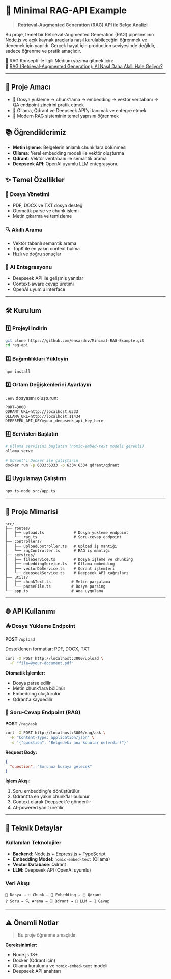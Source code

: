 # 🧠 Minimal RAG-API Example

> **Retrieval-Augmented Generation (RAG) API ile Belge Analizi**

Bu proje, temel bir Retrieval-Augmented Generation (RAG) pipeline'ının Node.js ve açık kaynak araçlarla nasıl kurulabileceğini öğrenmek ve denemek için yapıldı. Gerçek hayat için production seviyesinde değildir, sadece öğrenme ve pratik amaçlıdır.

📖 RAG Konsepti ile ilgili Medium yazıma gitmek için: 
<br/>
🔗 [RAG (Retrieval-Augmented Generation): AI Nasıl Daha Akıllı Hale Geliyor?](https://ensardev.medium.com/rag-retrieval-augmented-generation-ai-nas%C4%B1l-daha-ak%C4%B1ll%C4%B1-hale-geliyor-9e7d89c302ba)

---

## 🎯 Proje Amacı

- 📄 Dosya yükleme → chunk'lama → embedding → vektör veritabanı → QA endpoint zincirini pratik etmek
- 🔧 Ollama, Qdrant ve Deepseek API'yi tanımak ve entegre etmek
- 🧠 Modern RAG sisteminin temel yapısını öğrenmek

## 📚 Öğrendiklerimiz

- **Metin İşleme**: Belgelerin anlamlı chunk'lara bölünmesi
- **Ollama**: Yerel embedding modeli ile vektör oluşturma
- **Qdrant**: Vektör veritabanı ile semantik arama
- **Deepseek API**: OpenAI uyumlu LLM entegrasyonu

## ✨ Temel Özellikler

### 📁 Dosya Yönetimi
- PDF, DOCX ve TXT dosya desteği
- Otomatik parse ve chunk işlemi
- Metin çıkarma ve temizleme

### 🔍 Akıllı Arama
- Vektör tabanlı semantik arama
- TopK ile en yakın context bulma
- Hızlı ve doğru sonuçlar

### 🤖 AI Entegrasyonu
- Deepseek API ile gelişmiş yanıtlar
- Context-aware cevap üretimi
- OpenAI uyumlu interface

---

## 🛠️ Kurulum

### 1️⃣ Projeyi İndirin
```bash
git clone https://github.com/ensardev/Minimal-RAG-Example.git
cd rag-api
```

### 2️⃣ Bağımlılıkları Yükleyin
```bash
npm install
```

### 3️⃣ Ortam Değişkenlerini Ayarlayın
`.env` dosyasını oluşturun:
```env
PORT=3000
QDRANT_URL=http://localhost:6333
OLLAMA_URL=http://localhost:11434
DEEPSEEK_API_KEY=your_deepseek_api_key_here
```

### 4️⃣ Servisleri Başlatın
```bash
# Ollama servisini başlatın (nomic-embed-text modeli gerekli)
ollama serve

# Qdrant'ı Docker ile çalıştırın
docker run -p 6333:6333 -p 6334:6334 qdrant/qdrant
```

### 5️⃣ Uygulamayı Çalıştırın
```bash
npx ts-node src/app.ts
```

---

## 📁 Proje Mimarisi

```
src/
├── routes/
│   ├── upload.ts             # Dosya yükleme endpoint
│   └── rag.ts                # Soru-cevap endpoint
├── controllers/
│   ├── uploadController.ts   # Upload iş mantığı
│   └── ragController.ts      # RAG iş mantığı
├── services/
│   ├── fileService.ts        # Dosya işleme ve chunking
│   ├── embeddingService.ts   # Ollama embedding
│   ├── vectorDbService.ts    # Qdrant işlemleri
│   └── deepseekService.ts    # Deepseek API çağrıları
├── utils/
│   ├── chunkText.ts         # Metin parçalama
│   └── parseFile.ts         # Dosya parsing
└── app.ts                   # Ana uygulama
```

---

## 🌐 API Kullanımı

### 📤 Dosya Yükleme Endpoint
**POST** `/upload`

Desteklenen formatlar: PDF, DOCX, TXT

```bash
curl -X POST http://localhost:3000/upload \
  -F "file=@your-document.pdf"
```

**Otomatik İşlemler:**
- Dosya parse edilir
- Metin chunk'lara bölünür
- Embedding oluşturulur
- Qdrant'a kaydedilir

### 🤖 Soru-Cevap Endpoint (RAG)
**POST** `/rag/ask`

```bash
curl -X POST http://localhost:3000/rag/ask \
  -H "Content-Type: application/json" \
  -d '{"question": "Belgedeki ana konular nelerdir?"}'
```

**Request Body:**
```json
{
  "question": "Sorunuz buraya gelecek"
}
```

**İşlem Akışı:**
1. Soru embedding'e dönüştürülür
2. Qdrant'ta en yakın chunk'lar bulunur
3. Context olarak Deepseek'e gönderilir
4. AI-powered yanıt üretilir

---

## 🔧 Teknik Detaylar

### Kullanılan Teknolojiler
- **Backend**: Node.js + Express.js + TypeScript
- **Embedding Model**: `nomic-embed-text` (Ollama)
- **Vector Database**: Qdrant
- **LLM**: Deepseek API (OpenAI uyumlu)

### Veri Akışı
```
📄 Dosya → ✂️ Chunk → 🔗 Embedding → 🗄️ Qdrant
❓ Soru → 🔍 Arama → 🗄️ Qdrant → 🤖 LLM → 💬 Cevap
```

---

## ⚠️ Önemli Notlar

> Bu proje öğrenme amaçlıdır.

**Gereksinimler:**
- Node.js 18+
- Docker (Qdrant için)
- Ollama kurulumu ve `nomic-embed-text` modeli
- Deepseek API anahtarı

